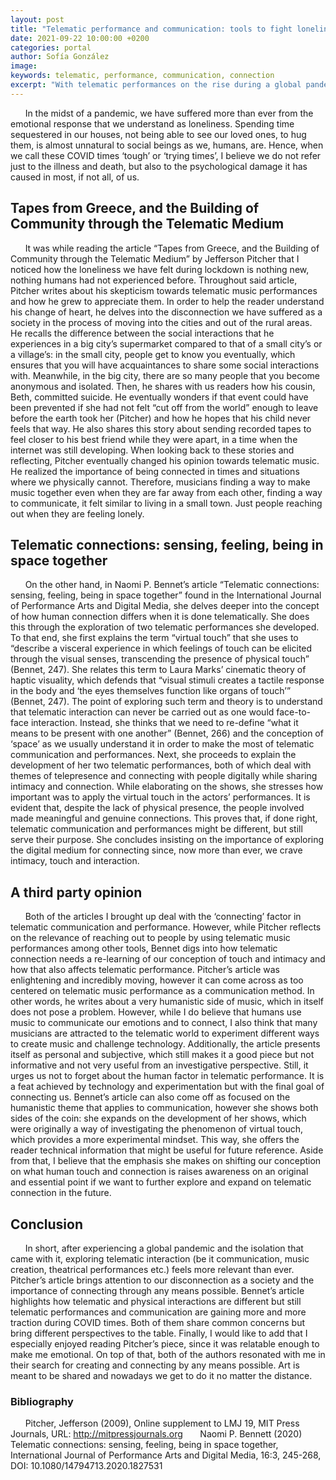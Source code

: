 ```yaml
---
layout: post
title: "Telematic performance and communication: tools to fight loneliness towards a future of connection."
date: 2021-09-22 10:00:00 +0200
categories: portal
author: Sofía González
image:
keywords: telematic, performance, communication, connection
excerpt: "With telematic performances on the rise during a global pandemic, we should explore telematic interaction to prevent loneliness and how it applies to performances. "
---
```


&nbsp;&nbsp;&nbsp;&nbsp;&nbsp;&nbsp;In the midst of a pandemic, we have suffered more than ever from the emotional response that we understand as loneliness. Spending time sequestered in our houses, not being able to see our loved ones, to hug them, is almost unnatural to social beings as we, humans, are. Hence, when we call these COVID times ‘tough’ or ‘trying times’, I believe we do not refer just to the illness and death, but also to the psychological damage it has caused in most, if not all, of us.

## Tapes from Greece, and the Building of Community through the Telematic Medium
&nbsp;&nbsp;&nbsp;&nbsp;&nbsp;&nbsp;It was while reading the article “Tapes from Greece, and the Building of Community through the Telematic Medium” by Jefferson Pitcher that I noticed how the loneliness we have felt during lockdown is nothing new, nothing humans had not experienced before. Throughout said article, Pitcher writes about his skepticism towards telematic music performances and how he grew to appreciate them. In order to help the reader understand his change of heart, he delves into the disconnection we have suffered as a society in the process of moving into the cities and out of the rural areas. He recalls the difference between the social interactions that he experiences in a big city’s supermarket compared to that of a small city’s or a village’s: in the small city, people get to know you eventually, which ensures that you will have acquaintances to share some social interactions with. Meanwhile, in the big city, there are so many people that you become anonymous and isolated. Then, he shares with us readers how his cousin, Beth, committed suicide. He eventually wonders if that event could have been prevented if she had not felt “cut off from the world” enough to leave before the earth took her (Pitcher) and how he hopes that his child never feels that way. He also shares this story about sending recorded tapes to feel closer to his best friend while they were apart, in a time when the internet was still developing. When looking back to these stories and reflecting, Pitcher eventually changed his opinion towards telematic music. He realized the importance of being connected in times and situations where we physically cannot. Therefore, musicians finding a way to make music together even when they are far away from each other, finding a way to communicate, it felt similar to living in a small town. Just people reaching out when they are feeling lonely.

## Telematic connections: sensing, feeling, being in space together
&nbsp;&nbsp;&nbsp;&nbsp;&nbsp;&nbsp;On the other hand, in Naomi P. Bennet’s article “Telematic connections: sensing, feeling, being in space together” found in the International Journal of Performance Arts and Digital Media, she delves deeper into the concept of how human connection differs when it is done telematically. She does this through the exploration of two telematic performances she developed. To that end, she first explains the term “virtual touch” that she uses to “describe a visceral experience in which feelings of touch can be elicited through the visual senses, transcending the presence of physical touch” (Bennet, 247). She relates this term to Laura Marks’ cinematic theory of haptic visuality, which defends that “visual stimuli creates a tactile response in the body and ‘the eyes themselves function like organs of touch’” (Bennet, 247). The point of exploring such term and theory is to understand that telematic interaction can never be carried out as one would face-to-face interaction. Instead, she thinks that we need to re-define “what it means to be present with one another” (Bennet, 266) and the conception of ‘space’ as we usually understand it in order to make the most of telematic communication and performances. Next, she proceeds to explain the development of her two telematic performances, both of which deal with themes of telepresence and connecting with people digitally while sharing intimacy and connection. While elaborating on the shows, she stresses how important was to apply the virtual touch in the actors’ performances. It is evident that, despite the lack of physical presence, the people involved made meaningful and genuine connections. This proves that, if done right, telematic communication and performances might be different, but still serve their purpose. She concludes insisting on the importance of exploring the digital medium for connecting since, now more than ever, we crave intimacy, touch and interaction.

## A third party opinion
&nbsp;&nbsp;&nbsp;&nbsp;&nbsp;&nbsp;Both of the articles I brought up deal with the ‘connecting’ factor in telematic communication and performance. However, while Pitcher reflects on the relevance of reaching out to people by using telematic music performances among other tools, Bennet digs into how telematic connection needs a re-learning of our conception of touch and intimacy and how that also affects telematic performance.
Pitcher’s article was enlightening and incredibly moving, however it can come across as too centered on telematic music performance as a communication method. In other words, he writes about a very humanistic side of music, which in itself does not pose a problem. However, while I do believe that humans use music to communicate our emotions and to connect, I also think that many musicians are attracted to the telematic world to experiment different ways to create music and challenge technology. Additionally, the article presents itself as personal and subjective, which still makes it a good piece but not informative and not very useful from an investigative perspective. Still, it urges us not to forget about the human factor in telematic performance. It is a feat achieved by technology and experimentation but with the final goal of connecting us.
Bennet’s article can also come off as focused on the humanistic theme that applies to communication, however she shows both sides of the coin: she expands on the development of her shows, which were originally a way of investigating the phenomenon of virtual touch, which provides a more experimental mindset. This way, she offers the reader technical information that might be useful for future reference. Aside from that, I believe that the emphasis she makes on shifting our conception on what human touch and connection is raises awareness on an original and essential point if we want to further explore and expand on telematic connection in the future.

## Conclusion
&nbsp;&nbsp;&nbsp;&nbsp;&nbsp;&nbsp;In short, after experiencing a global pandemic and the isolation that came with it, exploring telematic interaction (be it communication, music creation, theatrical performances etc.) feels more relevant than ever. Pitcher’s article brings attention to our disconnection as a society and the importance of connecting through any means possible. Bennet’s article highlights how telematic and physical interactions are different but still telematic performances and communication are gaining more and more traction during COVID times. Both of them share common concerns but bring different perspectives to the table. Finally, I would like to add that I especially enjoyed reading Pitcher’s piece, since it was relatable enough to make me emotional. On top of that, both of the authors resonated with me in their search for creating and connecting by any means possible. Art is meant to be shared and nowadays we get to do it no matter the distance.


### Bibliography
&nbsp;&nbsp;&nbsp;&nbsp;&nbsp;&nbsp;Pitcher, Jefferson (2009), Online supplement to LMJ 19, MIT Press Journals, URL: http://mitpressjournals.org
&nbsp;&nbsp;&nbsp;&nbsp;&nbsp;&nbsp;Naomi P. Bennett (2020) Telematic connections: sensing, feeling, being in space together, International Journal of Performance Arts and Digital Media, 16:3, 245-268, DOI: 10.1080/14794713.2020.1827531
